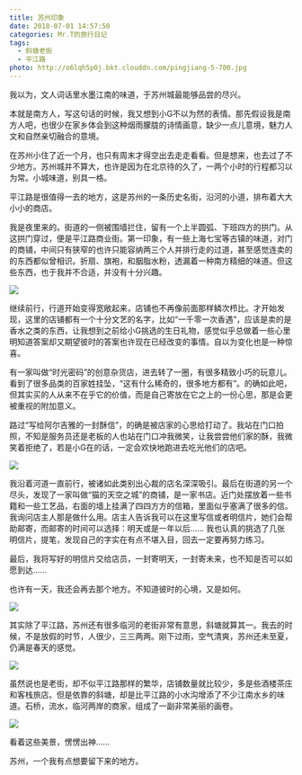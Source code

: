 ```yaml
---
title: 苏州印象
date: 2018-07-01 14:57:50
categories: Mr.T的旅行日记
tags: 
  - 斜塘老街
  - 平江路
photo: http://o6lqh5p0j.bkt.clouddn.com/pingjiang-5-700.jpg
---
```


我以为，文人词话里水墨江南的味道，于苏州城最能够品尝的尽兴。
<!--more-->

本就是南方人，写这句话的时候，我又想到小G不以为然的表情。那先假设我是南方人吧，也很少在家乡体会到这种烟雨朦胧的诗情画意，缺少一点儿意境，魅力人文和自然亲切融合的意境。

在苏州小住了近一个月，也只有周末才得空出去走走看看。但是想来，也去过了不少地方。苏州城并不算大，也许是因为在北京待的久了，一两个小时的行程都习以为常。小城味道，别具一格。

平江路是很值得一去的地方，这是苏州的一条历史名街，沿河的小道，排布着大大小小的商店。

我是夜里来的。街道的一侧被围墙拦住，留有一个上半圆弧、下班四方的拱门。从这拱门穿过，便是平江路商业街。第一印象，有一些上海七宝等古镇的味道，对门的商铺，中间只有狭窄的也许只能容纳两三个人并排行走的过道，甚至感觉连卖的的东西都似曾相识。折扇、旗袍，和胭脂水粉，透漏着一种南方精细的味道。但这些东西，也于我并不合适，并没有十分兴趣。

![](http://o6lqh5p0j.bkt.clouddn.com/pingjiang-1-700.jpg)

继续前行，行道开始变得宽敞起来，店铺也不再像前面那样鳞次栉比。才开始发现，这里的店铺都有一个十分文艺的名字，比如“一千零一次香遇”，应该是卖的是香水之类的东西，让我想到之前给小G挑选的生日礼物，感觉似乎总做着一些心里明知道答案却又期望彼时的答案也许现在已经改变的事情。自以为变化也是一种惊喜。

有一家叫做“时光密码”的创意杂货店，进去转了一圈，有很多精致小巧的玩意儿。看到了很多品类的百家姓挂坠，“这有什么稀奇的，很多地方都有”。的确如此吧，但其实买的人从来不在乎它的价值，而是自己寄放在它之上的一份心思，那是会更被重视的附加意义。

路过“写给阿尔吉雅的一封酥信”，的确是被店家的心思给打动了。我站在门口拍照，不知是服务员还是老板的人也站在门口冲我微笑，让我尝尝他们家的酥，我微笑着拒绝了，若是小G在的话，一定会欢快地跑进去吃光他们的店吧。

![](http://o6lqh5p0j.bkt.clouddn.com/pingjiang-6-700.jpg)

我沿着河道一直前行，被诸如此类别出心裁的店名深深吸引。最后在街道的另一个尽头，发现了一家叫做“猫的天空之城”的商铺，是一家书店。近门处摆放着一些书籍和一些工艺品，右面的墙上挂满了四四方方的信箱，里面似乎塞满了很多的信。我询问店主人那是做什么用。店主人告诉我可以在这里写信或者明信片，她们会帮助邮寄，而邮寄的时间可以选择：明天或是一年以后...... 我也认真的挑选了几张明信片，提笔，发现自己的字实在有点不堪入目，回去一定要再努力练习。

最后，我将写好的明信片交给店员，一封寄明天，一封寄未来，也不知是否可以如愿到达......

也许有一天，我还会再去那个地方。不知道彼时的心境，又是如何。

![](http://o6lqh5p0j.bkt.clouddn.com/xietang-1-700.jpg)

其实除了平江路，苏州还有很多临河的老街非常有意思，斜塘就算其一。我去的时候，不是放假的时节，人很少，三三两两。刚下过雨，空气清爽，苏州还未至夏，仍满是春天的感觉。

![](http://o6lqh5p0j.bkt.clouddn.com/xietang-2-700.jpg)

虽然说也是老街，却不似平江路那样的繁华，店铺数量就比较少，多是些酒楼茶庄和客栈旅店。但是依靠的斜塘，却是比平江路的小水沟增添了不少江南水乡的味道。石桥，流水，临河两岸的商家，组成了一副非常美丽的画卷。

![](http://o6lqh5p0j.bkt.clouddn.com/xietang-3-700.jpg)

看着这些美景，愣愣出神......

苏州，一个我有点想要留下来的地方。
